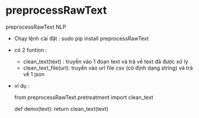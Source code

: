 # preprocessRawText
preprocessRawText NLP

- Chạy lệnh cài đặt : sudo pip install preprocessRawText
- có 2 funtion :
    + clean_text(text) : truyền vào 1 đoạn text và trả về text đã được xử lý
    + clean_text_file(url): truyền vào url file csv (có định dạng string) và trả về 1 json

- ví dụ :

    from preprocessRawText.pretreatment import clean_text

    def demo(text):
          return clean_text(text)
